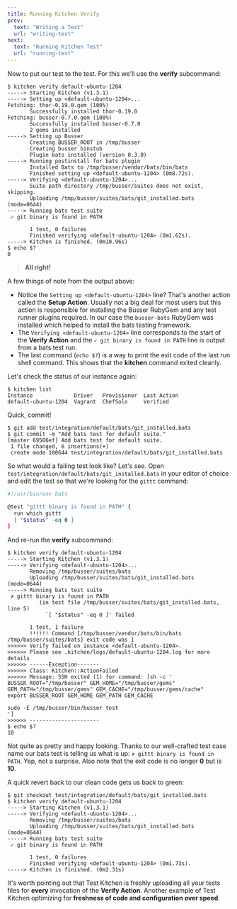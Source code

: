 ```yaml
---
title: Running Kitchen Verify
prev:
  text: "Writing a Test"
  url: "writing-test"
next:
  text: "Running Kitchen Test"
  url: "running-test"
---
```


Now to put our test to the test. For this we'll use the **verify** subcommand:

~~~
$ kitchen verify default-ubuntu-1204
-----> Starting Kitchen (v1.3.1)
-----> Setting up <default-ubuntu-1204>...
Fetching: thor-0.19.0.gem (100%)
       Successfully installed thor-0.19.0
Fetching: busser-0.7.0.gem (100%)
       Successfully installed busser-0.7.0
       2 gems installed
-----> Setting up Busser
       Creating BUSSER_ROOT in /tmp/busser
       Creating busser binstub
       Plugin bats installed (version 0.3.0)
-----> Running postinstall for bats plugin
       Installed Bats to /tmp/busser/vendor/bats/bin/bats
       Finished setting up <default-ubuntu-1204> (0m8.72s).
-----> Verifying <default-ubuntu-1204>...
       Suite path directory /tmp/busser/suites does not exist, skipping.
       Uploading /tmp/busser/suites/bats/git_installed.bats (mode=0644)
-----> Running bats test suite
 ✓ git binary is found in PATH
       
       1 test, 0 failures
       Finished verifying <default-ubuntu-1204> (0m1.62s).
-----> Kitchen is finished. (0m10.96s)
$ echo $?
0
~~~

> **All right!**

A few things of note from the output above:

* Notice the `Setting up <default-ubuntu-1204>` line? That's another action called the **Setup Action**. Usually not a big deal for most users but this action is responsible for installing the Busser RubyGem and any test runner plugins required. In our case the `busser-bats` RubyGem was installed which helped to install the bats testing framework.
* The `Verifying <default-ubuntu-1204>` line corresponds to the start of the **Verify Action** and the `✓ git binary is found in PATH` line is output from a bats test run.
* The last command (`echo $?`) is a way to print the exit code of the last run shell command. This shows that the **kitchen** command exited cleanly.

Let's check the status of our instance again:

~~~
$ kitchen list
Instance             Driver   Provisioner  Last Action
default-ubuntu-1204  Vagrant  ChefSolo     Verified
~~~

Quick, commit!

~~~
$ git add test/integration/default/bats/git_installed.bats
$ git commit -m "Add bats test for default suite."
[master 69586ef] Add bats test for default suite.
 1 file changed, 6 insertions(+)
 create mode 100644 test/integration/default/bats/git_installed.bats
~~~

So what would a failing test look like? Let's see. Open `test/integration/default/bats/git_installed.bats` in your editor of choice and edit the test so that we're looking for the `gittt` command:

~~~sh
#!/usr/bin/env bats

@test "gittt binary is found in PATH" {
  run which gittt
  [ "$status" -eq 0 ]
}
~~~

And re-run the **verify** subcommand:

~~~
$ kitchen verify default-ubuntu-1204
-----> Starting Kitchen (v1.3.1)
-----> Verifying <default-ubuntu-1204>...
       Removing /tmp/busser/suites/bats
       Uploading /tmp/busser/suites/bats/git_installed.bats (mode=0644)
-----> Running bats test suite
 ✗ gittt binary is found in PATH
          (in test file /tmp/busser/suites/bats/git_installed.bats, line 5)
            `[ "$status" -eq 0 ]' failed
       
       1 test, 1 failure
       !!!!!! Command [/tmp/busser/vendor/bats/bin/bats /tmp/busser/suites/bats] exit code was 1
>>>>>> Verify failed on instance <default-ubuntu-1204>.
>>>>>> Please see .kitchen/logs/default-ubuntu-1204.log for more details
>>>>>> ------Exception-------
>>>>>> Class: Kitchen::ActionFailed
>>>>>> Message: SSH exited (1) for command: [sh -c '
BUSSER_ROOT="/tmp/busser" GEM_HOME="/tmp/busser/gems" GEM_PATH="/tmp/busser/gems" GEM_CACHE="/tmp/busser/gems/cache" 
export BUSSER_ROOT GEM_HOME GEM_PATH GEM_CACHE

sudo -E /tmp/busser/bin/busser test
']
>>>>>> ----------------------
$ echo $?
10
~~~

Not quite as pretty and happy looking. Thanks to our well-crafted test case name our bats test is telling us what is up: `✗ gittt binary is found in PATH`. Yep, not a surprise. Also note that the exit code is no longer **0** but is **10**.

A quick revert back to our clean code gets us back to green:

~~~
$ git checkout test/integration/default/bats/git_installed.bats
$ kitchen verify default-ubuntu-1204
-----> Starting Kitchen (v1.3.1)
-----> Verifying <default-ubuntu-1204>...
       Removing /tmp/busser/suites/bats
       Uploading /tmp/busser/suites/bats/git_installed.bats (mode=0644)
-----> Running bats test suite
 ✓ git binary is found in PATH
       
       1 test, 0 failures
       Finished verifying <default-ubuntu-1204> (0m1.73s).
-----> Kitchen is finished. (0m2.31s)
~~~

It's worth pointing out that Test Kitchen is freshly uploading all your tests files for **every** invocation of the **Verify Action**. Another example of Test Kitchen optimizing for **freshness of code and configuration over speed**.
